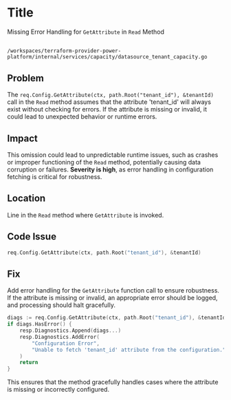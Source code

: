 # Title

Missing Error Handling for `GetAttribute` in `Read` Method

##

`/workspaces/terraform-provider-power-platform/internal/services/capacity/datasource_tenant_capacity.go`

## Problem

The `req.Config.GetAttribute(ctx, path.Root("tenant_id"), &tenantId)` call in the `Read` method assumes that the attribute 'tenant_id' will always exist without checking for errors. If the attribute is missing or invalid, it could lead to unexpected behavior or runtime errors.

## Impact

This omission could lead to unpredictable runtime issues, such as crashes or improper functioning of the `Read` method, potentially causing data corruption or failures. **Severity is high**, as error handling in configuration fetching is critical for robustness.

## Location

Line in the `Read` method where `GetAttribute` is invoked.

## Code Issue

```go
req.Config.GetAttribute(ctx, path.Root("tenant_id"), &tenantId)
```

## Fix

Add error handling for the `GetAttribute` function call to ensure robustness. If the attribute is missing or invalid, an appropriate error should be logged, and processing should halt gracefully.

```go
diags := req.Config.GetAttribute(ctx, path.Root("tenant_id"), &tenantId)
if diags.HasError() {
    resp.Diagnostics.Append(diags...)
    resp.Diagnostics.AddError(
        "Configuration Error",
        "Unable to fetch 'tenant_id' attribute from the configuration.",
    )
    return
}
```

This ensures that the method gracefully handles cases where the attribute is missing or incorrectly configured.
